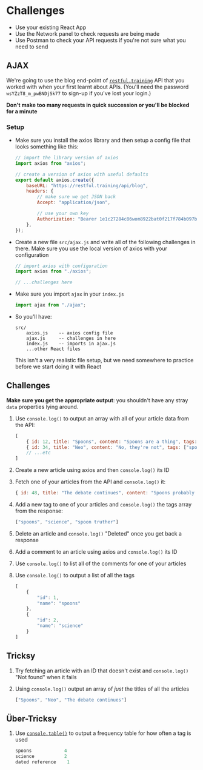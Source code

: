 # Challenges

- Use your existing React App
- Use the Network panel to check requests are being made
- Use Postman to check your API requests if you're not sure what you need to send

## AJAX

We're going to use the blog end-point of [`restful.training`](https://github.com/develop-me/restful.training#restfultraining) API that you worked with when your first learnt about APIs. (You'll need the password `wsYZzT8_m_pwBNDjSk77` to sign-up if you've lost your login.)

**Don't make too many requests in quick succession or you'll be blocked for a minute**

### Setup

- Make sure you install the axios library and then setup a config file that looks something like this:

    ```javascript
    // import the library version of axios
    import axios from "axios";

    // create a version of axios with useful defaults
    export default axios.create({
        baseURL: "https://restful.training/api/blog",
        headers: {
            // make sure we get JSON back
            Accept: "application/json",

            // use your own key
            Authorization: "Bearer 1e1c27284c86wom8922bat0f217f784b097b513",
        },
    });
    ```

- Create a new file `src/ajax.js` and write all of the following challenges in there. Make sure you use the local version of axios with your configuration

    ```js
    // import axios with configuration
    import axios from "./axios";

    // ...challenges here
    ```

- Make sure you import `ajax` in your `index.js`

    ```js
    import ajax from "./ajax";
    ```

- So you'll have:

    ```
    src/
        axios.js    -- axios config file
        ajax.js     -- challenges in here
        index.js    -- imports in ajax.js
        ...other React files
    ```

    This isn't a very realistic file setup, but we need somewhere to practice before we start doing it with React

## Challenges

**Make sure you get the appropriate output**: you shouldn't have any stray `data` properties lying around.

1) Use `console.log()` to output an array with all of your article data from the API:

    ```js
    [
        { id: 12, title: "Spoons", content: "Spoons are a thing", tags: ["spoons", "blah"] },
        { id: 34, title: "Neo", content: "No, they're not", tags: ["spoons", "dated reference"] },
        // ...etc
    ]
    ```

2) Create a new article using axios and then `console.log()` its ID

3) Fetch one of your articles from the API and `console.log()` it:

    ```js
    { id: 48, title: "The debate continues", content: "Spoons probably exist", tags: ["spoons", "science"] },
    ```

4) Add a new tag to one of your articles and `console.log()` the tags array from the response:

    ```js
    ["spoons", "science", "spoon truther"]
    ```

5) Delete an article and `console.log()` "Deleted" once you get back a response

6) Add a comment to an article using axios and `console.log()` its ID

7) Use `console.log()` to list all of the comments for one of your articles

8) Use `console.log()` to output a list of all the tags

    ```js
    [
        {
            "id": 1,
            "name": "spoons"
        },
        {
            "id": 2,
            "name": "science"
        }
    ]
    ```



## Tricksy

1) Try fetching an article with an ID that doesn't exist and `console.log()` "Not found" when it fails

2) Using `console.log()` output an array of *just* the titles of all the articles

    ```js
    ["Spoons", "Neo", "The debate continues"]
    ```

## Über-Tricksy

1) Use [`console.table()`](https://developer.mozilla.org/en-US/docs/Web/API/Console/table) to output a frequency table for how often a tag is used

    ```js
    spoons            4
    science           2
    dated reference    1
    ```
